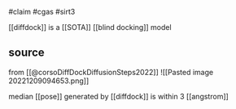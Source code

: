 #claim  #cgas #sirt3 

[[diffdock]] is a [[SOTA]] [[blind docking]] model

## source
from [[@corsoDiffDockDiffusionSteps2022]]
![[Pasted image 20221209094653.png]]

median [[pose]] generated by [[diffdock]] is within 3 [[angstrom]]

